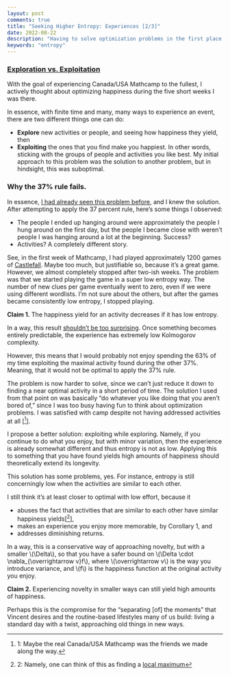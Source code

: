 ```yaml
---
layout: post
comments: true
title: "Seeking Higher Entropy: Experiences [2/3]"
date: 2022-08-22
description: "Having to solve optimization problems in the first place is suboptimal."
keywords: "entropy"
---
```


### [Exploration vs. Exploitation](https://en.wikipedia.org/wiki/Multi-armed_bandit)

With the goal of experiencing Canada/USA Mathcamp to the fullest, I actively thought about optimizing happiness during the five short weeks I was there. 

In essence, with finite time and many, many ways to experience an event, there are two different things one can do:
- **Explore** new activities or people, and seeing how happiness they yield, then
- **Exploiting** the ones that you find make you happiest. In other words, sticking with the groups of people and activities you like best.
My initial approach to this problem was the solution to another problem, but in hindsight, this was suboptimal.

### Why the 37% rule fails. 

In essence, [I had already seen this problem before](https://en.wikipedia.org/wiki/Secretary_problem), and I knew the solution. After attempting to apply the 37 percent rule, here’s some things I observed:
- The people I ended up hanging around were approximately the people I hung around on the first day, but the people I became close with weren’t people I was hanging around a lot at the beginning. Success?
- Activities? A completely different story.  

See, in the first week of Mathcamp, I had played approximately 1200 games of [Castlefall](https://www.bpchen.com/castlefall/rules.html). Maybe too much, but justifiable so, because it’s a great game. However, we almost completely stopped after two-ish weeks.
The problem was that we started playing the game in a super low entropy way. The number of new clues per game eventually went to zero, even if we were using different wordlists. 
I’m not sure about the others, but after the games became consistently low entropy, I stopped playing. 

**Claim 1.** The happiness yield for an activity decreases if it has low entropy. 

In a way, this result [shouldn’t be too surprising](https://en.wikipedia.org/wiki/Diminishing_returns). Once something becomes entirely predictable, the experience has extremely low Kolmogorov complexity. 

However, this means that I would probably not enjoy spending the 63% of my time exploiting the maximal activity found during the other 37%. Meaning, that it would not be optimal to apply the 37% rule. 

The problem is now harder to solve, since we can’t just reduce it down to finding a near optimal activity in a short period of time. The solution I used from that point on was basically “do whatever you like doing that you aren’t bored of,” since I was too busy having fun to think about optimization problems. I was satisfied with camp despite not having addressed activities at all [[^1]].

I propose a better solution: exploiting while exploring. Namely, if you continue to do what you enjoy, but with minor variation, then the experience is already somewhat different and thus entropy is not as low. Applying this to something that you have found yields high amounts of happiness should theoretically extend its longevity. 

This solution has some problems, yes. For instance, entropy is still concerningly low when the activities are similar to each other. 

I still think it’s at least closer to optimal with low effort, because it
- abuses the fact that activities that are similar to each other have similar happiness yields[[^2]],
- makes an experience you enjoy more memorable, by Corollary 1, and
- addresses diminishing returns.

In a way, this is a conservative way of approaching novelty, but with a smaller \\(\Delta\\), so that you have a safer bound on \\(\Delta \cdot \nabla_{\overrightarrow v}f\\), where \\(\overrightarrow v\\) is the way you introduce variance, and \\(f\\) is the happiness function at the original activity you enjoy. 

**Claim 2.** Experiencing novelty in smaller ways can still yield high amounts of happiness.

Perhaps this is the compromise for the “separating [of] the moments” that Vincent desires and the routine-based lifestyles many of us build:
living a standard day with a twist, approaching old things in new ways. 



[^1]: 1: Maybe the real Canada/USA Mathcamp was the friends we made along the way. 
[^2]: 2: Namely, one can think of this as finding a [local maximum](https://en.wikipedia.org/wiki/Gradient_descent)
